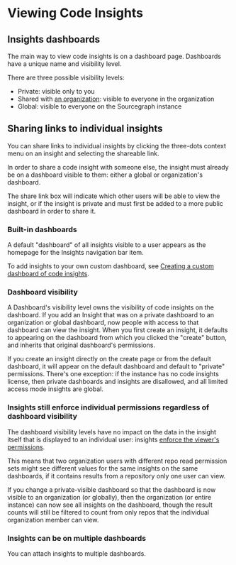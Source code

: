 # Viewing Code Insights

## Insights dashboards

The main way to view code insights is on a dashboard page. Dashboards have a unique name and visibility level.

There are three possible visibility levels:

- Private: visible only to you
- Shared with [an organization](../../../admin/organizations.md): visible to everyone in the organization
- Global: visible to everyone on the Sourcegraph instance

## Sharing links to individual insights

You can share links to individual insights by clicking the three-dots context menu on an insight and selecting the shareable link. 

In order to share a code insight with someone else, the insight must already be on a dashboard visible to them: either a global or organization's dashboard. 

The share link box will indicate which other users will be able to view the insight, or if the insight is private and must first be added to a more public dashboard in order to share it. 

### Built-in dashboards

A default "dashboard" of all insights visible to a user appears as the homepage for the Insights navigation bar item. 

To add insights to your own custom dashboard, see [Creating a custom dashboard of code insights](../how-tos/creating_a_custom_dashboard_of_code_insights.md).

### Dashboard visibility

A Dashboard's visibility level owns the visibility of code insights on the dashboard. If you add an Insight that was on a private dashboard to an organization or global dashboard, now people with access to that dashboard can view the insight. When you first create an insight, it defaults to appearing on the dashboard from which you clicked the "create" button, and inherits that original dashboard's permissions. 

If you create an insight directly on the create page or from the default dashboard, it will appear on the default dashboard and default to "private" permissions. There's one exception: if the instance has no code insights license, then private dashboards and insights are disallowed, and all limited access mode insights are global. 

### Insights still enforce individual permissions regardless of dashboard visibility

The dashboard visibility levels have no impact on the data in the insight itself that is displayed to an individual user: insights [enforce the viewer's permissions](administration_and_security_of_code_insights.md#code-insights-enforce-user-permissions).

This means that two organization users with different repo read permission sets might see different values for the same insights on the same dashboards, if it contains results from a repository only one user can view.

If you change a private-visible dashboard so that the dashboard is now visible to an organization (or globally), then the organization (or entire instance) can now see all insights on the dashboard, though the result counts will still be filtered to count from only repos that the individual organization member can view. 

### Insights can be on multiple dashboards

You can attach insights to multiple dashboards.

